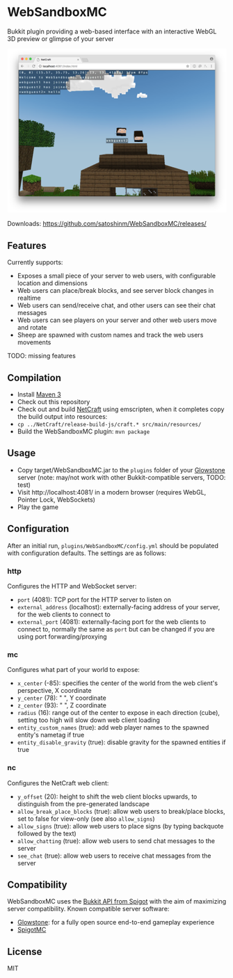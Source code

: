 # WebSandboxMC

Bukkit plugin providing a web-based interface with an interactive WebGL 3D preview or glimpse of your server

![Screenshot](screenshot.png)

Downloads: https://github.com/satoshinm/WebSandboxMC/releases/

## Features
Currently supports:

* Exposes a small piece of your server to web users, with configurable location and dimensions
* Web users can place/break blocks, and see server block changes in realtime
* Web users can send/receive chat, and other users can see their chat messages
* Web users can see players on your server and other web users move and rotate
* Sheep are spawned with custom names and track the web users movements

TODO: missing features

## Compilation
* Install [Maven 3](http://maven.apache.org/download.html)
* Check out this repository
* Check out and build [NetCraft](https://github.com/satoshinm/NetCraft) using emscripten, when it completes copy the build output into resources:
* `cp ../NetCraft/release-build-js/craft.* src/main/resources/`
* Build the WebSandboxMC plugin: `mvn package`

## Usage
* Copy target/WebSandboxMC.jar to the `plugins` folder of your [Glowstone](https://www.glowstone.net) server (note: may/not work with other Bukkit-compatible servers, TODO: test)
* Visit http://localhost:4081/ in a modern browser (requires WebGL, Pointer Lock, WebSockets)
* Play the game

## Configuration

After an initial run, `plugins/WebSandboxMC/config.yml` should be populated with configuration defaults.
The settings are as follows:

### http
Configures the HTTP and WebSocket server:

* `port` (4081): TCP port for the HTTP server to listen on
* `external_address` (localhost): externally-facing address of your server, for the web clients to connect to
* `external_port` (4081): externally-facing port for the web clients to connect to, normally the same as `port` but can be changed if you are using port forwarding/proxying

### mc
Configures what part of your world to expose:

* `x_center` (-85): specifies the center of the world from the web client's perspective, X coordinate
* `y_center` (78): " ", Y coordinate
* `z_center` (93): " ", Z coordinate
* `radius` (16): range out of the center to expose in each direction (cube), setting too high will slow down web client loading
* `entity_custom_names` (true): add web player names to the spawned entity's nametag if true
* `entity_disable_gravity` (true): disable gravity for the spawned entities if true

### nc
Configures the NetCraft web client:

* `y_offset` (20): height to shift the web client blocks upwards, to distinguish from the pre-generated landscape
* `allow_break_place_blocks` (true): allow web users to break/place blocks, set to false for view-only (see also `allow_signs`)
* `allow_signs` (true): allow web users to place signs (by typing backquote followed by the text)
* `allow_chatting` (true): allow web users to send chat messages to the server
* `see_chat` (true): allow web users to receive chat messages from the server

## Compatibility

WebSandboxMC uses the [Bukkit API from Spigot](https://hub.spigotmc.org/javadocs/bukkit/) with the aim of maximizing
server compatibility. Known compatible server software:

* [Glowstone](https://www.glowstone.net): for a fully open source end-to-end gameplay experience
* [SpigotMC](https://www.spigotmc.org)

## License

MIT
